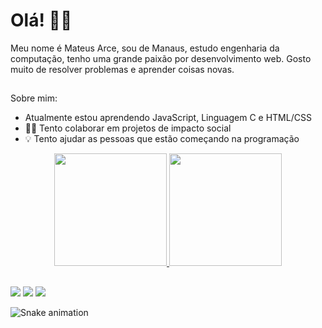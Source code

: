 # Olá! 👨‍💻
Meu nome é Mateus Arce, sou de Manaus, estudo engenharia da computação, tenho uma grande paixão por desenvolvimento web.
Gosto muito de resolver problemas e aprender coisas novas. 
##
Sobre mim:
* Atualmente estou aprendendo JavaScript, Linguagem C e HTML/CSS
* ✊🏽 Tento colaborar em projetos de impacto social
* 💡 Tento ajudar as pessoas que estão começando na programação

<div align="center">
  <a href="https://github.com/mateusarcedev">
  <img height="180em" src="https://github-readme-stats.vercel.app/api?username=mateusarcedev&show_icons=true&theme=dracula&include_all_commits=true&count_private=true"/>
  <img height="180em" src="https://github-readme-stats.vercel.app/api/top-langs/?username=mateusarcedev&layout=compact&langs_count=7&theme=dracula"/>
</div>
  
##

<div> 
  <a href="https://www.instagram.com/_m_arce/" target="_blank"><img src="https://img.shields.io/badge/-Instagram-%23E4405F?style=for-the-badge&logo=instagram&logoColor=white" target="_blank"></a>
  <a href = "mailto:mateusarce.developer@gmail.com"><img src="https://img.shields.io/badge/-Gmail-%23333?style=for-the-badge&logo=gmail&logoColor=white" target="_blank"></a>
  <a href="https://www.linkedin.com/in/mateus-arce/" target="_blank"><img src="https://img.shields.io/badge/-LinkedIn-%230077B5?style=for-the-badge&logo=linkedin&logoColor=white" target="_blank"></a> 
 
  ![Snake animation](https://github.com/mateusarcedev/mateusarcedev/blob/output/github-contribution-grid-snake.svg)
 
</div>
